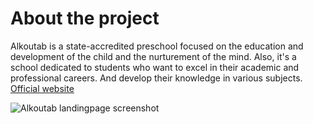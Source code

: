 # **About the project**

Alkoutab is a state-accredited preschool focused on the education and development of the child and the nurturement of the mind. Also, it's a school dedicated to students who want to excel in their academic and professional careers. And develop their knowledge in various subjects.
[Official website](https://www.alkoutab.com)

<img src="/projects/alkoutab/img-1.png" alt="Alkoutab landingpage screenshot" />
